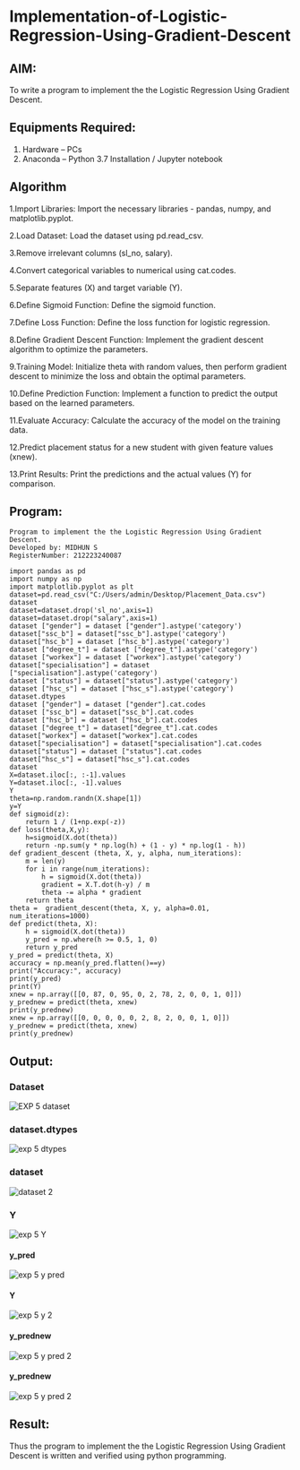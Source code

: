 # Implementation-of-Logistic-Regression-Using-Gradient-Descent

## AIM:
To write a program to implement the the Logistic Regression Using Gradient Descent.

## Equipments Required:
1. Hardware – PCs
2. Anaconda – Python 3.7 Installation / Jupyter notebook

## Algorithm
1.Import Libraries: Import the necessary libraries - pandas, numpy, and matplotlib.pyplot.

2.Load Dataset: Load the dataset using pd.read_csv.

3.Remove irrelevant columns (sl_no, salary).

4.Convert categorical variables to numerical using cat.codes.

5.Separate features (X) and target variable (Y).

6.Define Sigmoid Function: Define the sigmoid function.

7.Define Loss Function: Define the loss function for logistic regression.

8.Define Gradient Descent Function: Implement the gradient descent algorithm to optimize the parameters.

9.Training Model: Initialize theta with random values, then perform gradient descent to minimize the loss and obtain the optimal parameters.

10.Define Prediction Function: Implement a function to predict the output based on the learned parameters.

11.Evaluate Accuracy: Calculate the accuracy of the model on the training data.

12.Predict placement status for a new student with given feature values (xnew).

13.Print Results: Print the predictions and the actual values (Y) for comparison.




## Program:
```
Program to implement the the Logistic Regression Using Gradient Descent.
Developed by: MIDHUN S
RegisterNumber: 212223240087

import pandas as pd
import numpy as np
import matplotlib.pyplot as plt
dataset=pd.read_csv("C:/Users/admin/Desktop/Placement_Data.csv")
dataset
dataset=dataset.drop('sl_no',axis=1)
dataset=dataset.drop("salary",axis=1)
dataset ["gender"] = dataset ["gender"].astype('category')
dataset["ssc_b"] = dataset["ssc_b"].astype('category')
dataset["hsc_b"] = dataset ["hsc_b"].astype('category')
dataset ["degree_t"] = dataset ["degree_t"].astype('category')
dataset ["workex"] = dataset ["workex"].astype('category')
dataset["specialisation"] = dataset ["specialisation"].astype('category')
dataset ["status"] = dataset["status"].astype('category')
dataset ["hsc_s"] = dataset ["hsc_s"].astype('category')
dataset.dtypes
dataset ["gender"] = dataset ["gender"].cat.codes
dataset ["ssc_b"] = dataset["ssc_b"].cat.codes
dataset ["hsc_b"] = dataset ["hsc_b"].cat.codes
dataset ["degree_t"] = dataset["degree_t"].cat.codes
dataset["workex"] = dataset["workex"].cat.codes
dataset["specialisation"] = dataset["specialisation"].cat.codes
dataset["status"] = dataset ["status"].cat.codes
dataset["hsc_s"] = dataset["hsc_s"].cat.codes
dataset
X=dataset.iloc[:, :-1].values
Y=dataset.iloc[:, -1].values
Y
theta=np.random.randn(X.shape[1])
y=Y
def sigmoid(z):
    return 1 / (1+np.exp(-z))
def loss(theta,X,y):
    h=sigmoid(X.dot(theta))
    return -np.sum(y * np.log(h) + (1 - y) * np.log(1 - h))
def gradient_descent (theta, X, y, alpha, num_iterations):
    m = len(y)
    for i in range(num_iterations):
        h = sigmoid(X.dot(theta))
        gradient = X.T.dot(h-y) / m
        theta -= alpha * gradient
    return theta
theta =  gradient_descent(theta, X, y, alpha=0.01, num_iterations=1000)
def predict(theta, X): 
    h = sigmoid(X.dot(theta))
    y_pred = np.where(h >= 0.5, 1, 0)
    return y_pred
y_pred = predict(theta, X)
accuracy = np.mean(y_pred.flatten()==y)
print("Accuracy:", accuracy)
print(y_pred)
print(Y)
xnew = np.array([[0, 87, 0, 95, 0, 2, 78, 2, 0, 0, 1, 0]]) 
y_prednew = predict(theta, xnew) 
print(y_prednew)
xnew = np.array([[0, 0, 0, 0, 0, 2, 8, 2, 0, 0, 1, 0]]) 
y_prednew = predict(theta, xnew) 
print(y_prednew)
```


## Output:

### Dataset

![EXP 5 dataset](https://github.com/23003250/-Implementation-of-Logistic-Regression-Using-Gradient-Descent/assets/139331462/9b076906-d52f-4c8d-83d9-0155b55e49b2)

### dataset.dtypes

![exp 5 dtypes](https://github.com/23003250/-Implementation-of-Logistic-Regression-Using-Gradient-Descent/assets/139331462/e5508a88-6137-407e-8d44-4fe46ad5bff6)

### dataset

![dataset 2](https://github.com/23003250/-Implementation-of-Logistic-Regression-Using-Gradient-Descent/assets/139331462/aa88f9aa-acc4-4cc7-aa7b-196b89462ace)


### Y

![exp 5 Y](https://github.com/23003250/-Implementation-of-Logistic-Regression-Using-Gradient-Descent/assets/139331462/6ddf9b61-cb4c-4d68-b84d-35e587f7a571)

#### y_pred

![exp 5 y pred](https://github.com/23003250/-Implementation-of-Logistic-Regression-Using-Gradient-Descent/assets/139331462/aca1438c-fa44-418a-beca-e5285df943df)

#### Y

![exp 5 y 2](https://github.com/23003250/-Implementation-of-Logistic-Regression-Using-Gradient-Descent/assets/139331462/d4678ccd-2c8b-4fed-9b23-277abbe24112)

#### y_prednew

![exp 5 y pred 2](https://github.com/23003250/-Implementation-of-Logistic-Regression-Using-Gradient-Descent/assets/139331462/af74d211-62ee-48ea-ba62-4723adb6853b)

#### y_prednew

![exp 5 y pred 2](https://github.com/23003250/-Implementation-of-Logistic-Regression-Using-Gradient-Descent/assets/139331462/324b4488-61f9-4bd2-b99a-a493204563d5)

## Result:
Thus the program to implement the the Logistic Regression Using Gradient Descent is written and verified using python programming.

